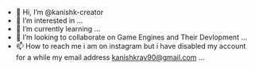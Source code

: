- 👋 Hi, I’m @kanishk-creator
- 👀 I’m interested in ...
- 🌱 I’m currently learning ...
- 💞️ I’m looking to collaborate on Game Engines and Their Devlopment ...
- 📫 How to reach me i am on instagram but i have disabled my account for a while my email address kanishkray90@gmail.com ...

<!---
kanishk-creator/kanishk-creator is a ✨ special ✨ repository because its `README.md` (this file) appears on your GitHub profile.
You can click the Preview link to take a look at your changes.
--->
